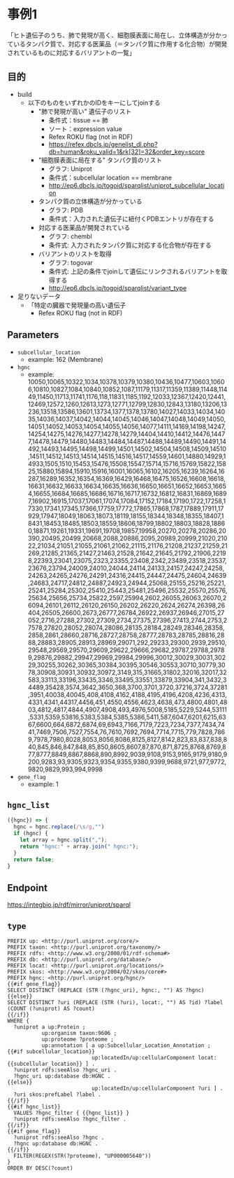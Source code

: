 # 事例1

「ヒト遺伝子のうち、肺で発現が高く、細胞膜表面に局在し、立体構造が分かっているタンパク質で、対応する医薬品（＝タンパク質に作用する化合物）が開発されているものに対応するバリアントの一覧」

## 目的

- build
  - 以下のものをいずれかのIDをキーにしてjoinする
    - "肺で発現が高い" 遺伝子のリスト 
        - 条件式：tissue == 肺
        - ソート：expression value
        - Refex ROKU flag (not in RDF)
        - https://refex.dbcls.jp/genelist_dl.php?db=human&roku_valid=1&rk[32]=32&order_key=score
    - "細胞膜表面に局在する" タンパク質のリスト
        - グラフ: Uniprot 
        - 条件式：subcellular location == membrane
        - http://ep6.dbcls.jp/togoid/sparqlist/uniprot_subcellular_location
	- タンパク質の立体構造が分かっている
	    - グラフ: PDB
		- 条件式：入力された遺伝子に紐付くPDBエントリが存在する
    - 対応する医薬品が開発されている
        - グラフ: chembl
        - 条件式: 入力されたタンパク質に対応する化合物が存在する
    - バリアントのリストを取得
        - グラフ: togovar
        - 条件式: 上記の条件でjoinして遺伝にリンクされるバリアントを取得する
        - http://ep6.dbcls.jp/togoid/sparqlist/variant_type
- 足りないデータ
  - 「特定の臓器で発現量の高い遺伝子
      - Refex ROKU flag (not in RDF)


## Parameters

* `subcellular_location`
  * example: 162 (Membrane)
* `hgnc`
  * example: 10050,10065,10322,1034,10378,10379,10380,10436,10477,10603,10606,10810,10827,1084,10840,10852,1087,11179,11317,11359,11389,11448,11449,11450,11713,11741,1176,118,11831,1185,1192,12033,12367,12420,12441,12469,12572,1260,12613,1273,12771,12799,12830,12843,13180,13206,13236,13518,13586,13601,13734,1377,1378,13780,14027,14033,14034,14035,14036,14037,14042,14044,14045,14046,14047,14048,14049,14050,14051,14052,14053,14054,14055,14056,14077,14111,14169,14198,14247,14254,14275,14276,14277,14278,14279,14404,14410,14412,14476,14477,14478,14479,14480,14483,14484,14487,14488,14489,14490,14491,14492,14493,14495,14498,14499,14501,14502,14504,14508,14509,14510,14511,14512,14513,14514,14515,14516,14517,14559,14601,14880,14929,14933,1505,1510,15453,15476,15508,15547,15714,15716,15769,15822,15825,15880,15894,15910,15916,16001,16065,16102,16205,16239,16264,16287,16289,16352,16354,16369,16429,16468,16475,16526,16608,16618,16631,16632,16633,16634,16635,16636,16650,16651,16652,16653,16654,16655,16684,16685,16686,16716,16717,16732,16812,16831,16869,16897,16902,16915,17037,17061,17074,17084,17152,17184,17190,1722,17258,17330,17341,17345,17366,17759,17772,17865,17868,1787,17889,17911,17929,17947,18049,18063,18073,18119,18155,18344,18348,18355,18407,18431,18453,18485,18503,18559,18606,18799,18802,18803,18828,18860,18871,19261,19331,19691,19708,19857,19958,20270,20278,20286,20390,20495,20499,20668,2088,20886,2095,20989,20999,21020,21022,21034,21051,21055,21061,21062,21115,21176,21208,21237,21259,21269,21285,21365,21427,21463,21528,21642,21645,21792,21906,22198,22393,23041,23075,2323,23355,23408,2342,23489,23518,23537,23676,23794,24009,24010,24044,24114,24133,24157,24247,24258,24263,24265,24276,24291,24316,24415,24447,24475,24604,24639,24683,24717,24812,24887,24923,24944,25068,25155,25216,25221,25241,25284,25302,25410,25443,25481,25496,25532,25570,25576,25634,25656,25734,25822,2597,25994,2602,26055,26063,26070,26094,26101,26112,26120,26150,26202,26220,2624,26274,26398,26404,26505,26600,2673,26777,26784,26922,26937,26946,27015,27052,2716,27288,27302,27309,2734,27375,27396,27413,2744,2753,27578,27820,28052,28074,28086,28135,28184,28249,28346,28358,2858,2861,28660,28716,28727,28758,28777,28783,28785,28816,2888,28883,28905,28913,28969,29071,292,29233,29300,2939,29510,29548,29569,29570,29609,29622,29666,29682,29787,29788,29789,29876,29882,29947,29969,29984,29996,30012,30029,30031,30229,30255,30262,30365,30384,30395,30546,30553,30710,30779,3078,30908,30931,30932,30972,3149,315,31665,31802,32016,32017,32583,33113,33196,33435,3346,33495,33551,33879,33904,341,3432,34489,35428,3574,3642,3650,368,3700,3701,3720,37216,3724,37281,3951,40038,40045,408,4108,4162,4188,4195,4196,4208,4236,4313,4331,4341,44317,4456,451,4550,4556,4623,4638,473,4800,4801,4803,4812,4817,4844,4907,4908,493,4976,5008,5185,5229,5244,53111,5331,5359,53816,5383,5384,5385,5386,5411,587,6047,6201,6215,6367,6600,664,6872,6874,69,6943,7166,7179,7223,7234,7377,7434,7441,7469,7506,7527,7554,76,7610,7692,7694,7714,7715,779,7828,7869,7978,7980,8028,8053,8056,8086,8125,8127,8142,823,83,837,838,840,845,846,847,848,85,850,8605,8607,87,870,871,8725,8768,8769,877,8777,8849,8867,8868,890,8992,9039,9108,9153,9165,9179,9180,9200,9283,93,9305,9323,9354,9355,9380,9399,9688,9721,977,9772,9820,9829,993,994,9998
* `gene_flag`
  * example: 1

## `hgnc_list`
```javascript
({hgnc}) => {
  hgnc = hgnc.replace(/\s/g,"")
  if (hgnc) {
    let array = hgnc.split(",");
    return "hgnc:" + array.join(" hgnc:");
  }
  return false;
}
```

## Endpoint

https://integbio.jp/rdf/mirror/uniprot/sparql

## `type`
```sparql
PREFIX up: <http://purl.uniprot.org/core/>
PREFIX taxon: <http://purl.uniprot.org/taxonomy/>
PREFIX rdfs: <http://www.w3.org/2000/01/rdf-schema#>
PREFIX db: <http://purl.uniprot.org/database/>
PREFIX locat: <http://purl.uniprot.org/locations/>
PREFIX skos: <http://www.w3.org/2004/02/skos/core#>
PREFIX hgnc: <http://purl.uniprot.org/hgnc/>
{{#if gene_flag}}
SELECT DISTINCT (REPLACE (STR (?hgnc_uri), hgnc:, "") AS ?hgnc)
{{else}}
SELECT DISTINCT ?uri (REPLACE (STR (?uri), locat:, "") AS ?id) ?label (COUNT (?uniprot) AS ?count)
{{/if}}
WHERE {
  ?uniprot a up:Protein ;
           up:organism taxon:9606 ;
           up:proteome ?proteome ;
           up:annotation [ a up:Subcellular_Location_Annotation ;
{{#if subcellular_location}}
                           up:locatedIn/up:cellularComponent locat:{{subcellular_location}} ] .
  ?uniprot rdfs:seeAlso ?hgnc_uri .
  ?hgnc_uri up:database db:HGNC .
{{else}}
                           up:locatedIn/up:cellularComponent ?uri ] .
  ?uri skos:prefLabel ?label .
{{/if}}
{{#if hgnc_list}}
  VALUES ?hgnc_filter { {{hgnc_list}} }
  ?uniprot rdfs:seeAlso ?hgnc_filter .
{{/if}}
{{#if gene_flag}}
  ?uniprot rdfs:seeAlso ?hgnc .
  ?hgnc up:database db:HGNC .
{{/if}}
  FILTER(REGEX(STR(?proteome), "UP000005640"))
}
ORDER BY DESC(?count)
```